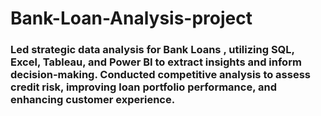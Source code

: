 # Bank-Loan-Analysis-project
### Led strategic data analysis for Bank Loans , utilizing SQL, Excel, Tableau, and Power BI to extract insights and inform decision-making. Conducted competitive analysis to assess credit risk, improving loan portfolio performance, and enhancing customer experience.



